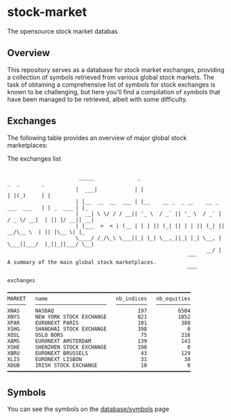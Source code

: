 # stock-market

The opensource stock market databas

## Overview

This repository serves as a database for stock market exchanges, providing a
collection of symbols retrieved from various global stock markets. The task of
obtaining a comprehensive list of symbols for stock exchanges is known to be
challenging, but here you'll find a compilation of symbols that have been
managed to be retrieved, albeit with some difficulty.

## Exchanges

The following table provides an overview of major global stock marketplaces:

The exchanges list

<!-- BEGIN exchanges -->

```text
                      
                       _____              _                                        _  _       _
                      |  ___|            | |                                      | |(_)     | |
                      | |__  __  __  ___ | |__    __ _  _ __    __ _   ___  ___   | | _  ___ | |_
                      |  __| \ \/ / / __|| '_ \  / _` || '_ \  / _` | / _ \/ __|  | || |/ __|| __|
                      | |___  >  < | (__ | | | || (_| || | | || (_| ||  __/\__ \  | || |\__ \| |_
                      \____/ /_/\_\ \___||_| |_| \__,_||_| |_| \__, | \___||___/  |_||_||___/ \__|
                                                                __/ |
                                                          ┈┈┈
A summary of the main global stock marketplaces.
                                                          ┄┄┄

exchanges

━━━━━━━━━━━━━━━━━━━━━━━━━━━━━━━━━━━━━━━━━━━━━━━━━━━━━━━━━━━
MARKET   name                      nb_indices   nb_equities
──────   ───────────────────────   ──────────   ───────────
XNAS     NASDAQ                           197          6504
XNYS     NEW YORK STOCK EXCHANGE          821          1052
XPAR     EURONEXT PARIS                   101           388
XSHG     SHANGHAI STOCK EXCHANGE          398             0
XOSL     OSLO BORS                         75           216
XAMS     EURONEXT AMSTERDAM               139           143
XSHE     SHENZHEN STOCK EXCHANGE          198             0
XBRU     EURONEXT BRUSSELS                 43           129
XLIS     EURONEXT LISBON                   31            38
XDUB     IRISH STOCK EXCHANGE              10             0
━━━━━━━━━━━━━━━━━━━━━━━━━━━━━━━━━━━━━━━━━━━━━━━━━━━━━━━━━━━

```

<!-- END exchanges -->

## Symbols

You can see the symbols on the [database/symbols](database/symbols) page
